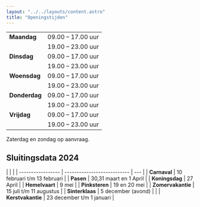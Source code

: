 ```yaml
---
layout: "../../layouts/content.astro"
title: "Openingstijden"
---
```


|               |                   |
| ------------- | ----------------- |
| **Maandag**   | 09.00 – 17.00 uur |
|               | 19.00 – 23.00 uur |
| **Dinsdag**   | 09.00 – 17.00 uur |
|               | 19.00 – 23.00 uur |
| **Woensdag**  | 09.00 – 17.00 uur |
|               | 19.00 – 23.00 uur |
| **Donderdag** | 09.00 – 17.00 uur |
|               | 19.00 – 23.00 uur |
| **Vrijdag**   | 09.00 – 17.00 uur |
|               | 19.00 – 23.00 uur |

Zaterdag en zondag op aanvraag.

## Sluitingsdata 2024

|                   |                             |
| ----------------- | --------------------------- | --- |
| **Carnaval**      | 10 februari t/m 13 februari |
| **Pasen**         | 30,31 maart en 1 April      |
| **Koningsdag**    | 27 April                    |
| **Hemelvaart**    | 9 mei                       |
| **Pinksteren**    | 19 en 20 mei                |
| **Zomervakantie** | 15 juli t/m 11 augustus     |
| **Sinterklaas**   | 5 december (avond)          |     |
| **Kerstvakantie** | 23 december t/m 1 januari   |
